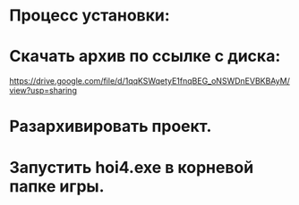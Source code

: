 # Процесс установки:
# Скачать арxив по ссылке с диска:
https://drive.google.com/file/d/1qqKSWqetyE1fnqBEG_oNSWDnEVBKBAyM/view?usp=sharing
# Разарxивировать проект.
# Запустить hoi4.exe в корневой папке игры.
